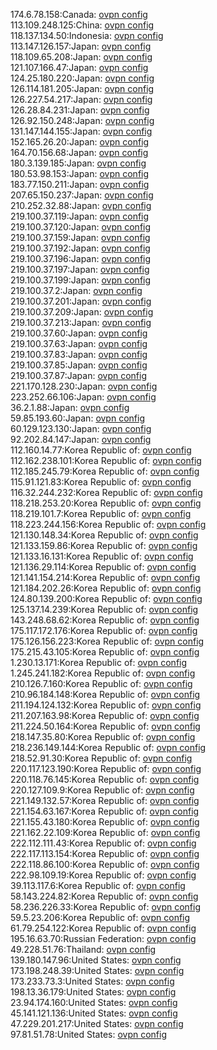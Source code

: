 174.6.78.158:Canada: [ovpn config](vpn/174_6_78_158.ovpn)  
113.109.248.125:China: [ovpn config](vpn/113_109_248_125.ovpn)  
118.137.134.50:Indonesia: [ovpn config](vpn/118_137_134_50.ovpn)  
113.147.126.157:Japan: [ovpn config](vpn/113_147_126_157.ovpn)  
118.109.65.208:Japan: [ovpn config](vpn/118_109_65_208.ovpn)  
121.107.166.47:Japan: [ovpn config](vpn/121_107_166_47.ovpn)  
124.25.180.220:Japan: [ovpn config](vpn/124_25_180_220.ovpn)  
126.114.181.205:Japan: [ovpn config](vpn/126_114_181_205.ovpn)  
126.227.54.217:Japan: [ovpn config](vpn/126_227_54_217.ovpn)  
126.28.84.231:Japan: [ovpn config](vpn/126_28_84_231.ovpn)  
126.92.150.248:Japan: [ovpn config](vpn/126_92_150_248.ovpn)  
131.147.144.155:Japan: [ovpn config](vpn/131_147_144_155.ovpn)  
152.165.26.20:Japan: [ovpn config](vpn/152_165_26_20.ovpn)  
164.70.156.68:Japan: [ovpn config](vpn/164_70_156_68.ovpn)  
180.3.139.185:Japan: [ovpn config](vpn/180_3_139_185.ovpn)  
180.53.98.153:Japan: [ovpn config](vpn/180_53_98_153.ovpn)  
183.77.150.211:Japan: [ovpn config](vpn/183_77_150_211.ovpn)  
207.65.150.237:Japan: [ovpn config](vpn/207_65_150_237.ovpn)  
210.252.32.88:Japan: [ovpn config](vpn/210_252_32_88.ovpn)  
219.100.37.119:Japan: [ovpn config](vpn/219_100_37_119.ovpn)  
219.100.37.120:Japan: [ovpn config](vpn/219_100_37_120.ovpn)  
219.100.37.159:Japan: [ovpn config](vpn/219_100_37_159.ovpn)  
219.100.37.192:Japan: [ovpn config](vpn/219_100_37_192.ovpn)  
219.100.37.196:Japan: [ovpn config](vpn/219_100_37_196.ovpn)  
219.100.37.197:Japan: [ovpn config](vpn/219_100_37_197.ovpn)  
219.100.37.199:Japan: [ovpn config](vpn/219_100_37_199.ovpn)  
219.100.37.2:Japan: [ovpn config](vpn/219_100_37_2.ovpn)  
219.100.37.201:Japan: [ovpn config](vpn/219_100_37_201.ovpn)  
219.100.37.209:Japan: [ovpn config](vpn/219_100_37_209.ovpn)  
219.100.37.213:Japan: [ovpn config](vpn/219_100_37_213.ovpn)  
219.100.37.60:Japan: [ovpn config](vpn/219_100_37_60.ovpn)  
219.100.37.63:Japan: [ovpn config](vpn/219_100_37_63.ovpn)  
219.100.37.83:Japan: [ovpn config](vpn/219_100_37_83.ovpn)  
219.100.37.85:Japan: [ovpn config](vpn/219_100_37_85.ovpn)  
219.100.37.87:Japan: [ovpn config](vpn/219_100_37_87.ovpn)  
221.170.128.230:Japan: [ovpn config](vpn/221_170_128_230.ovpn)  
223.252.66.106:Japan: [ovpn config](vpn/223_252_66_106.ovpn)  
36.2.1.88:Japan: [ovpn config](vpn/36_2_1_88.ovpn)  
59.85.193.60:Japan: [ovpn config](vpn/59_85_193_60.ovpn)  
60.129.123.130:Japan: [ovpn config](vpn/60_129_123_130.ovpn)  
92.202.84.147:Japan: [ovpn config](vpn/92_202_84_147.ovpn)  
112.160.14.77:Korea Republic of: [ovpn config](vpn/112_160_14_77.ovpn)  
112.162.238.101:Korea Republic of: [ovpn config](vpn/112_162_238_101.ovpn)  
112.185.245.79:Korea Republic of: [ovpn config](vpn/112_185_245_79.ovpn)  
115.91.121.83:Korea Republic of: [ovpn config](vpn/115_91_121_83.ovpn)  
116.32.244.232:Korea Republic of: [ovpn config](vpn/116_32_244_232.ovpn)  
118.218.253.20:Korea Republic of: [ovpn config](vpn/118_218_253_20.ovpn)  
118.219.101.7:Korea Republic of: [ovpn config](vpn/118_219_101_7.ovpn)  
118.223.244.156:Korea Republic of: [ovpn config](vpn/118_223_244_156.ovpn)  
121.130.148.34:Korea Republic of: [ovpn config](vpn/121_130_148_34.ovpn)  
121.133.159.86:Korea Republic of: [ovpn config](vpn/121_133_159_86.ovpn)  
121.133.16.131:Korea Republic of: [ovpn config](vpn/121_133_16_131.ovpn)  
121.136.29.114:Korea Republic of: [ovpn config](vpn/121_136_29_114.ovpn)  
121.141.154.214:Korea Republic of: [ovpn config](vpn/121_141_154_214.ovpn)  
121.184.202.26:Korea Republic of: [ovpn config](vpn/121_184_202_26.ovpn)  
124.80.139.200:Korea Republic of: [ovpn config](vpn/124_80_139_200.ovpn)  
125.137.14.239:Korea Republic of: [ovpn config](vpn/125_137_14_239.ovpn)  
143.248.68.62:Korea Republic of: [ovpn config](vpn/143_248_68_62.ovpn)  
175.117.172.176:Korea Republic of: [ovpn config](vpn/175_117_172_176.ovpn)  
175.126.156.223:Korea Republic of: [ovpn config](vpn/175_126_156_223.ovpn)  
175.215.43.105:Korea Republic of: [ovpn config](vpn/175_215_43_105.ovpn)  
1.230.13.171:Korea Republic of: [ovpn config](vpn/1_230_13_171.ovpn)  
1.245.241.182:Korea Republic of: [ovpn config](vpn/1_245_241_182.ovpn)  
210.126.7.160:Korea Republic of: [ovpn config](vpn/210_126_7_160.ovpn)  
210.96.184.148:Korea Republic of: [ovpn config](vpn/210_96_184_148.ovpn)  
211.194.124.132:Korea Republic of: [ovpn config](vpn/211_194_124_132.ovpn)  
211.207.163.98:Korea Republic of: [ovpn config](vpn/211_207_163_98.ovpn)  
211.224.50.164:Korea Republic of: [ovpn config](vpn/211_224_50_164.ovpn)  
218.147.35.80:Korea Republic of: [ovpn config](vpn/218_147_35_80.ovpn)  
218.236.149.144:Korea Republic of: [ovpn config](vpn/218_236_149_144.ovpn)  
218.52.91.30:Korea Republic of: [ovpn config](vpn/218_52_91_30.ovpn)  
220.117.123.190:Korea Republic of: [ovpn config](vpn/220_117_123_190.ovpn)  
220.118.76.145:Korea Republic of: [ovpn config](vpn/220_118_76_145.ovpn)  
220.127.109.9:Korea Republic of: [ovpn config](vpn/220_127_109_9.ovpn)  
221.149.132.57:Korea Republic of: [ovpn config](vpn/221_149_132_57.ovpn)  
221.154.63.167:Korea Republic of: [ovpn config](vpn/221_154_63_167.ovpn)  
221.155.43.180:Korea Republic of: [ovpn config](vpn/221_155_43_180.ovpn)  
221.162.22.109:Korea Republic of: [ovpn config](vpn/221_162_22_109.ovpn)  
222.112.111.43:Korea Republic of: [ovpn config](vpn/222_112_111_43.ovpn)  
222.117.113.154:Korea Republic of: [ovpn config](vpn/222_117_113_154.ovpn)  
222.118.86.100:Korea Republic of: [ovpn config](vpn/222_118_86_100.ovpn)  
222.98.109.19:Korea Republic of: [ovpn config](vpn/222_98_109_19.ovpn)  
39.113.117.6:Korea Republic of: [ovpn config](vpn/39_113_117_6.ovpn)  
58.143.224.82:Korea Republic of: [ovpn config](vpn/58_143_224_82.ovpn)  
58.236.226.33:Korea Republic of: [ovpn config](vpn/58_236_226_33.ovpn)  
59.5.23.206:Korea Republic of: [ovpn config](vpn/59_5_23_206.ovpn)  
61.79.254.122:Korea Republic of: [ovpn config](vpn/61_79_254_122.ovpn)  
195.16.63.70:Russian Federation: [ovpn config](vpn/195_16_63_70.ovpn)  
49.228.51.76:Thailand: [ovpn config](vpn/49_228_51_76.ovpn)  
139.180.147.96:United States: [ovpn config](vpn/139_180_147_96.ovpn)  
173.198.248.39:United States: [ovpn config](vpn/173_198_248_39.ovpn)  
173.233.73.3:United States: [ovpn config](vpn/173_233_73_3.ovpn)  
198.13.36.179:United States: [ovpn config](vpn/198_13_36_179.ovpn)  
23.94.174.160:United States: [ovpn config](vpn/23_94_174_160.ovpn)  
45.141.121.136:United States: [ovpn config](vpn/45_141_121_136.ovpn)  
47.229.201.217:United States: [ovpn config](vpn/47_229_201_217.ovpn)  
97.81.51.78:United States: [ovpn config](vpn/97_81_51_78.ovpn)  
